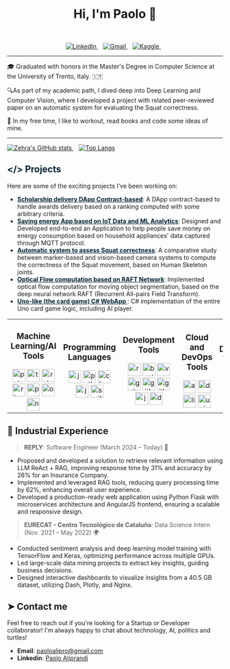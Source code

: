<h1 align="center">Hi, I'm Paolo 👋</h1>

<br>
<p align='center'>
 <a href="https://www.linkedin.com/in/paolo-aliprandi/">
   <img src="https://img.shields.io/badge/LinkedIn-0077B5?style=for-the-badge&logo=linkedin&logoColor=white" alt="LinkedIn">
 </a>&nbsp;&nbsp;
 <a href="mailto:paoloalipro@gmail.com">
   <img src="https://img.shields.io/badge/Gmail-D14836?style=for-the-badge&logo=gmail&logoColor=white" alt="Gmail">
 </a>&nbsp;&nbsp;
 <a href="https://www.kaggle.com/paoloaliprandi00">
   <img src="https://img.shields.io/badge/Kaggle-20BEFF?style=for-the-badge&logo=kaggle&logoColor=white" alt="Kaggle">
 </a>&nbsp;&nbsp;
</p>

---
🎓 Graduated with honors in the Master's Degree in Computer Science at the University of Trento, Italy. 🇮🇹

🔍As part of my academic path, I dived deep into Deep Learning and Computer Vision, where I developed a project with related peer-reviewed paper on an automatic system for evaluating the Squat correctness.

🌿 In my free time, I like to workout, read books and code some ideas of mine.

---


<div align="left">
 <a href="https://github.com/paolo-aliprandi">
   <img src="https://github-readme-stats.vercel.app/api?username=paolo-aliprandi&theme=shadow_blue&show_icons=true&show=reviews,prs_merged,prs_merged_percentage&" alt="Zehra's GitHub stats" />
 </a>&nbsp;&nbsp;
 <a href="https://github.com/paolo-aliprandi">
   <img src="https://github-readme-stats.vercel.app/api/top-langs?username=paolo-aliprandi&hide=html,scss,stylus,blade,jupyter%20notebook,css,batchfile,dockerfile,typescript&theme=shadow_blue&show_icons=true&size_weight=0.5&count_weight=0.5" alt="Top Langs" />
 </a>
</div>




<h2 style="color: #002333;">&#x003C;&#x002F;&#x003E; Projects</h2>

Here are some of the exciting projects I’ve been working on:

- **<a href="https://github.com/paolo-aliprandi/Blockchain-Project" style="color: #002333;">Scholarship delivery DApp Contract-based</a>**: A DApp contract-based to handle awards delivery based on a ranking computed with some arbitrary criteria.
- **<a href="https://github.com/paolo-aliprandi/SmartHome" style="color: #002333;">Saving energy App based on IoT Data and ML Analytics</a>**: Designed and Developed end-to-end an Application to help people save money on energy consumption based on household appliances' data captured through MQTT protocol.
- **<a href="https://github.com/paolo-aliprandi/Squat-Analysis-CVproj" style="color: #002333;">Automatic system to assess Squat correctness</a>**: A comparative study between marker-based and vision-based camera systems to compute the correctness of the Squat movement, based on Human Skeleton joints.
- **<a href="https://github.com/paolo-aliprandi/VisualisingRAFTOpticalFlow" style="color: #002333;">Optical Flow computation based on RAFT Network</a>**: Implemented optical flow computation for moving object segmentation, based on the deep neural network RAFT (Recurrent All-pairs Field Transform).
- **<a href="https://github.com/paolo-aliprandi/UnoWebApp" style="color: #002333;">Uno-like (the card game) C# WebApp </a>**: C# implementation of the entire Uno card game logic, including AI player.



<table>
 <tr>
   <td align="center">
     <h3>Machine Learning/AI Tools </h3>
     <img src="https://cdn.jsdelivr.net/gh/devicons/devicon/icons/pytorch/pytorch-original.svg" height="30" alt="pytorch logo" title="PyTorch" />
     <img src="https://cdn.jsdelivr.net/gh/devicons/devicon/icons/tensorflow/tensorflow-original.svg" height="30" alt="tensorflow logo" title="TensorFlow" />
     <img src="https://cdn.jsdelivr.net/gh/devicons/devicon/icons/rstudio/rstudio-original.svg" height="30" alt="rstudio logo" title="RStudio" />
     <img src="https://cdn.jsdelivr.net/gh/devicons/devicon/icons/r/r-original.svg" height="30" alt="r logo" title="R" />
     <img src="https://cdn.jsdelivr.net/gh/devicons/devicon/icons/pandas/pandas-original.svg" height="30" alt="pandas logo" title="Pandas" />
     <img src="https://cdn.jsdelivr.net/gh/devicons/devicon/icons/opencv/opencv-original.svg" height="30" alt="opencv logo" title="OpenCV" />
     <img src="https://cdn.jsdelivr.net/gh/devicons/devicon/icons/numpy/numpy-original.svg" height="30" alt="numpy logo" title="NumPy" />
   </td>
   <td align="center">
     <h3>Programming Languages</h3>
     <img src="https://cdn.jsdelivr.net/gh/devicons/devicon/icons/javascript/javascript-original.svg" height="30" alt="javascript logo" title="JavaScript" />
     <img src="https://cdn.jsdelivr.net/gh/devicons/devicon/icons/python/python-original.svg" height="30" alt="python logo" title="Python" />
     <img src="https://cdn.jsdelivr.net/gh/devicons/devicon/icons/c/c-original.svg" height="30" alt="c logo" title="C" />
     <img src="https://cdn.jsdelivr.net/gh/devicons/devicon/icons/java/java-original.svg" height="30" alt="java logo" title="Java" />
     <img src="https://cdn.jsdelivr.net/gh/devicons/devicon/icons/swift/swift-original.svg" height="30" alt="swift logo" title="Swift" />
   </td>
   <td align="center">
     <h3>Development Tools</h3>
     <img src="https://cdn.jsdelivr.net/gh/devicons/devicon/icons/react/react-original.svg" height="30" alt="react logo" title="React" />
     <img src="https://cdn.jsdelivr.net/gh/devicons/devicon/icons/bootstrap/bootstrap-original.svg" height="30" alt="bootstrap logo" title="Bootstrap" />
     <img src="https://cdn.jsdelivr.net/gh/devicons/devicon/icons/vscode/vscode-original.svg" height="30" alt="vscode logo" title="VSCode" />
     <img src="https://cdn.jsdelivr.net/gh/devicons/devicon/icons/git/git-original.svg" height="30" alt="git logo" title="Git" />
     <img src="https://cdn.jsdelivr.net/gh/devicons/devicon/icons/github/github-original.svg" height="30" alt="github logo" title="GitHub" />
     <img src="https://cdn.jsdelivr.net/gh/devicons/devicon/icons/gitlab/gitlab-original.svg" height="30" alt="gitlab logo" title="GitLab" />
     <img src="https://cdn.jsdelivr.net/gh/devicons/devicon/icons/jenkins/jenkins-line.svg" height="30" alt="jenkins logo" title="Jenkins" />
     <img src="https://cdn.jsdelivr.net/gh/devicons/devicon/icons/docker/docker-original.svg" height="30" alt="docker logo" title="Docker" />
   </td>
   <td align="center">
     <h3>Cloud and DevOps Tools</h3>
     <img src="https://cdn.jsdelivr.net/gh/devicons/devicon/icons/amazonwebservices/amazonwebservices-line-wordmark.svg" height="30" alt="amazonwebservices logo" title="AWS" />
     <img src="https://cdn.jsdelivr.net/gh/devicons/devicon/icons/docker/docker-original.svg" height="30" alt="docker logo" title="Docker" />
     <img src="https://cdn.jsdelivr.net/gh/devicons/devicon/icons/linux/linux-original.svg" height="30" alt="linux logo" title="Linux" />
     <img src="https://cdn.jsdelivr.net/gh/devicons/devicon/icons/unix/unix-original.svg" height="30" alt="unix logo" title="Unix" />
   </td>
   <td align="center">
     <h3>Design Tools</h3>
     <img src="https://cdn.jsdelivr.net/gh/devicons/devicon/icons/canva/canva-original.svg" height="30" alt="canva logo" title="Canva" />
     <img src="https://cdn.jsdelivr.net/gh/devicons/devicon/icons/figma/figma-original.svg" height="30" alt="figma logo" title="Figma" />
   </td>
 </tr>
</table>

## 📂 Industrial Experience

> **REPLY**: Software Engineer (March 2024 – Today) 🏢
- Proposed and developed a solution to retrieve relevant information using LLM ReAct + RAG, improving response time by 31% and accuracy by 26% for an Insurance Company.
- Implemented and leveraged RAG tools, reducing query processing time by 62%, enhancing overall user experience.
- Developed a production-ready web application using Python Flask with microservices architecture and AngularJS frontend, ensuring a scalable and responsive design.

> **EURECAT - Centro Tecnológico de Cataluña**: Data Science Intern (Nov. 2021 – May 2022) 🌍
- Conducted sentiment analysis and deep learning model training with TensorFlow and Keras, optimizing performance across multiple GPUs.
- Led large-scale data mining projects to extract key insights, guiding business decisions.
- Designed interactive dashboards to visualize insights from a 40.5 GB dataset, utilizing Dash, Plotly, and Nginx.

## ➤ Contact me

Feel free to reach out if you're looking for a Startup or Developer collaborator! I'm always happy to chat about technology, AI, politics and turtles!

- **Email**: [paoloalipro@gmail.com](mailto:paoloalipro@gmail.com)
- **Linkedin**: [Paolo Aliprandi](linkedin.com/in/paolo-aliprandi)
